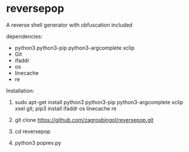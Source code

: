 # reversepop
A reverse shell generator with obfuscation included


dependencies:
- python3 python3-pip python3-argcomplete xclip
- Git
- ifaddr
- os
- linecache
- re

Installation:

1. sudo apt-get install python3 python3-pip python3-argcomplete xclip xsel git; pip3 install ifaddr os linecache re

2. git clone https://github.com/zagrosbingol/reversepop.git

3. cd reversepop

4. python3 poprev.py
